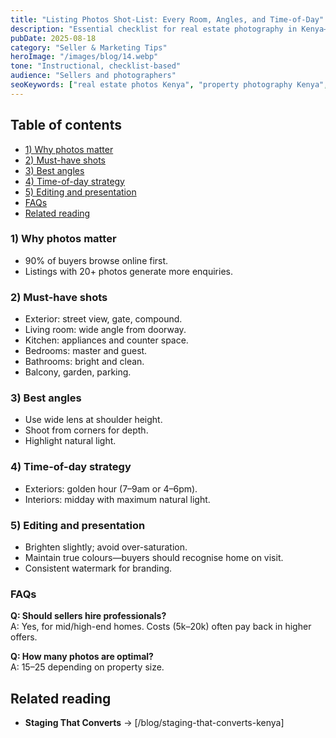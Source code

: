 ```yaml
---
title: "Listing Photos Shot-List: Every Room, Angles, and Time-of-Day"
description: "Essential checklist for real estate photography in Kenya—rooms, angles, and timing to capture best results."
pubDate: 2025-08-18
category: "Seller & Marketing Tips"
heroImage: "/images/blog/14.webp"
tone: "Instructional, checklist-based"
audience: "Sellers and photographers"
seoKeywords: ["real estate photos Kenya", "property photography Kenya", "listing photos checklist Kenya"]
---
```


## Table of contents
- [1) Why photos matter](#1-why-photos-matter)
- [2) Must-have shots](#2-must-have-shots)
- [3) Best angles](#3-best-angles)
- [4) Time-of-day strategy](#4-time-of-day-strategy)
- [5) Editing and presentation](#5-editing-and-presentation)
- [FAQs](#faqs)
- [Related reading](#related-reading)

### 1) Why photos matter
- 90% of buyers browse online first.  
- Listings with 20+ photos generate more enquiries.  

### 2) Must-have shots
- Exterior: street view, gate, compound.  
- Living room: wide angle from doorway.  
- Kitchen: appliances and counter space.  
- Bedrooms: master and guest.  
- Bathrooms: bright and clean.  
- Balcony, garden, parking.  

### 3) Best angles
- Use wide lens at shoulder height.  
- Shoot from corners for depth.  
- Highlight natural light.  

### 4) Time-of-day strategy
- Exteriors: golden hour (7–9am or 4–6pm).  
- Interiors: midday with maximum natural light.  

### 5) Editing and presentation
- Brighten slightly; avoid over-saturation.  
- Maintain true colours—buyers should recognise home on visit.  
- Consistent watermark for branding.  

### FAQs
**Q: Should sellers hire professionals?**  
A: Yes, for mid/high-end homes. Costs (5k–20k) often pay back in higher offers.  

**Q: How many photos are optimal?**  
A: 15–25 depending on property size.  

## Related reading
- **Staging That Converts** → [/blog/staging-that-converts-kenya]  
